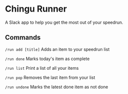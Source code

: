 # Chingu Runner

A Slack app to help you get the most out of your speedrun.

## Commands

```/run add [title]```
Adds an item to your speedrun list

```/run done```
Marks today\'s item as complete

```/run list```
Print a list of all your items

```/run pop```
Removes the last item from your list

```/run undone```
Marks the latest done item as not done
